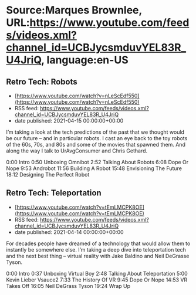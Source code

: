 # Source:Marques Brownlee, URL:https://www.youtube.com/feeds/videos.xml?channel_id=UCBJycsmduvYEL83R_U4JriQ, language:en-US

## Retro Tech: Robots
 - [https://www.youtube.com/watch?v=nLeScEdf550](https://www.youtube.com/watch?v=nLeScEdf550)
 - RSS feed: https://www.youtube.com/feeds/videos.xml?channel_id=UCBJycsmduvYEL83R_U4JriQ
 - date published: 2021-04-15 00:00:00+00:00

I’m taking a look at the tech predictions of the past that we thought would be our future – and in particular robots. I cast an eye back to the toy robots of the 60s, 70s, and 80s and some of the movies that spawned them. And along the way I talk to UrAvgConsumer and Chris Gethard. 

0:00 Intro
0:50 Unboxing Omnibot
2:52 Talking About Robots
6:08 Dope Or Nope
9:53 Androbot
11:56 Building A Robot
15:48 Envisioning The Future
18:12 Designing The Perfect Robot

## Retro Tech: Teleportation
 - [https://www.youtube.com/watch?v=tEmLMCPK8OE](https://www.youtube.com/watch?v=tEmLMCPK8OE)
 - RSS feed: https://www.youtube.com/feeds/videos.xml?channel_id=UCBJycsmduvYEL83R_U4JriQ
 - date published: 2021-04-14 00:00:00+00:00

For decades people have dreamed of a technology that would allow them to instantly be somewhere else. I’m taking a deep dive into teleportation tech and the next best thing – virtual reality with Jake Baldino and Neil DeGrasse Tyson.


0:00 Intro
0:37 Unboxing Virtual Boy
2:48 Talking About Teleportation
5:00 Kevin Lieber Vsauce2
7:33 The History Of VR
9:45 Dope Or Nope
14:53 VR Takes Off
16:05 Neil DeGrass Tyson
19:24 Wrap Up

